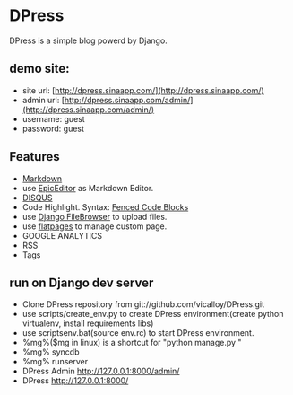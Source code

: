 # DPress

DPress is a simple blog powerd by Django.

## demo site:

+ site url: [http://dpress.sinaapp.com/](http://dpress.sinaapp.com/)
+ admin url: [http://dpress.sinaapp.com/admin/](http://dpress.sinaapp.com/admin/)
+ username: guest
+ password: guest

## Features

+ [Markdown](http://daringfireball.net/projects/markdown/)
+ use [EpicEditor](http://epiceditor.com/) as Markdown Editor.
+ [DISQUS](http://disqus.com/)
+ Code Highlight. Syntax: [Fenced Code Blocks](http://packages.python.org/Markdown/extensions/fenced_code_blocks.html)
+ use [Django FileBrowser](https://github.com/sehmaschine/django-filebrowser) to upload files.
+ use [flatpages](https://docs.djangoproject.com/en/dev/ref/contrib/flatpages/) to manage custom page.
+ GOOGLE ANALYTICS
+ RSS
+ Tags

## run on Django dev server

+ Clone DPress repository from git://github.com/vicalloy/DPress.git
+ use scripts/create_env.py to create DPress environment(create python virtualenv, install requirements libs)
+ use scriptsenv.bat(source env.rc) to start DPress environment.
+ %mg%($mg in linux) is a shortcut for "python manage.py "
+ %mg% syncdb
+ %mg% runserver
+ DPress Admin http://127.0.0.1:8000/admin/
+ DPress http://127.0.0.1:8000/